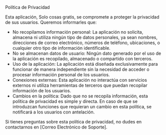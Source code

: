 Política de Privacidad

Esta aplicación, Solo cosas gratis, se compromete a proteger la privacidad de sus usuarios. Queremos informarles que:

- No recopilamos información personal: La aplicación no solicita, almacena ni utiliza ningún tipo de datos personales, ya sean nombres, direcciones de correo electrónico, números de teléfono, ubicaciones, o cualquier otro tipo de información identificable.
- No se almacenan datos de usuario: Ningún dato generado por el uso de la aplicación es recopilado, almacenado o compartido con terceros.
- Uso de la aplicación: La aplicación está diseñada exclusivamente para funcionar de manera independiente sin la necesidad de acceder o procesar información personal de los usuarios.
- Conexiones externas: Esta aplicación no interactúa con servicios externos ni utiliza herramientas de terceros que puedan recopilar información de los usuarios.
- Cambios en la política: Dado que no se recopila información, esta política de privacidad es simple y directa. En caso de que se introduzcan funciones que requieran un cambio en esta política, se notificará a los usuarios con antelación.

Si tienes preguntas sobre esta política de privacidad, no dudes en contactarnos en [Correo Electrónico de Soporte].
